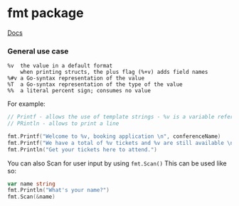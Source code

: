 # fmt package

[Docs](https://pkg.go.dev/fmt)

### General use case

```
%v	the value in a default format
	when printing structs, the plus flag (%+v) adds field names
%#v	a Go-syntax representation of the value
%T	a Go-syntax representation of the type of the value
%%	a literal percent sign; consumes no value
```

For example:

```go
// Printf - allows the use of template strings - %v is a variable reference
// PRintln - allows to print a line

fmt.Printf("Welcome to %v, booking application \n", conferenceName)
fmt.Printf("We have a total of %v tickets and %v are still available \n", conferenceTickets, remainingTickets)
fmt.Println("Get your tickets here to attend.")
```

You can also Scan for user input by using `fmt.Scan()` This can be used like so:

```go
var name string
fmt.Println("What's your name?")
fmt.Scan(&name)
```
